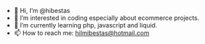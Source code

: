 - 👋 Hi, I’m @hibestas
- 👀 I’m interested in coding especially about ecommerce projects.
- 🌱 I’m currently learning php, javascript and liquid.
- 📫 How to reach me: hilmibestas@hotmail.com
